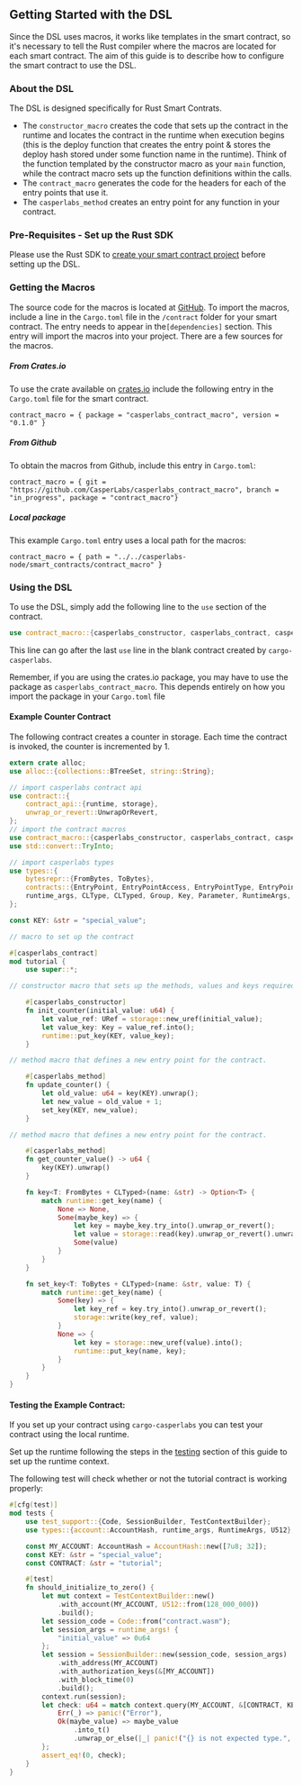 ## Getting Started with the DSL

Since the DSL uses macros, it works like templates in the smart contract, so it's necessary 
to tell the Rust compiler where the macros are located for each smart contract.
The aim of this guide is to describe how to configure the smart contract to use the DSL.

### About the DSL

The DSL is designed specifically for Rust Smart Contrats.  

* The `constructor_macro` creates the code that sets up the contract in the runtime and locates the contract in the runtime when execution begins (this is the deploy function that creates the entry point & stores the deploy hash stored under some function name in the runtime).  Think of the function templated by the constructor macro as your ```main``` function, while the contract macro sets up the function definitions within the calls.
* The `contract_macro` generates the code for the headers for each of the entry points that use it.
* The `casperlabs_method` creates an entry point for any function in your contract.


### Pre-Requisites - Set up the Rust SDK
Please use the Rust SDK to [create your smart contract project](/dapp-dev-guide/setup-of-rust-contract-sdk.md#setting-up-the-rust-contract-sdk) before setting up the DSL.


### Getting the Macros
The source code for the macros is located at [GitHub](https://github.com/CasperLabs/casperlabs_contract_macro).
To import the macros, include a line in the `Cargo.toml` file in the `/contract` folder for your smart contract. 
The entry needs to appear in the`[dependencies]` section.  This entry will import the macros into your project. 
There are a few sources for the macros.

##### From Crates.io
To use the crate available on [crates.io](https://crates.io/crates/casperlabs_contract_macro) include the 
following entry in the `Cargo.toml` file for the smart contract.
```
contract_macro = { package = "casperlabs_contract_macro", version = "0.1.0" }
```

##### From Github
To obtain the macros from Github, include this entry in `Cargo.toml`:

```
contract_macro = { git = "https://github.com/CasperLabs/casperlabs_contract_macro", branch = "in_progress", package = "contract_macro"}

```
##### Local package
This example `Cargo.toml` entry uses a local path for the macros:
```
contract_macro = { path = "../../casperlabs-node/smart_contracts/contract_macro" }
```

### Using the DSL
To use the DSL, simply add the following line to the `use` section of the contract. 

```rust
use contract_macro::{casperlabs_constructor, casperlabs_contract, casperlabs_method};
```
This line can go after the last `use` line in the blank contract created by `cargo-casperlabs`.

Remember, if you are using the crates.io package, you may have to use the package as `casperlabs_contract_macro`. This depends entirely on how you import the package in your `Cargo.toml` file

#### Example Counter Contract

The following contract creates a counter in storage. Each time the contract is invoked, the counter is incremented by 1.

```rust
extern crate alloc;
use alloc::{collections::BTreeSet, string::String};

// import casperlabs contract api
use contract::{
	contract_api::{runtime, storage},
	unwrap_or_revert::UnwrapOrRevert,
};
// import the contract macros
use contract_macro::{casperlabs_constructor, casperlabs_contract, casperlabs_method};
use std::convert::TryInto;

// import casperlabs types
use types::{
	bytesrepr::{FromBytes, ToBytes},
	contracts::{EntryPoint, EntryPointAccess, EntryPointType, EntryPoints},
	runtime_args, CLType, CLTyped, Group, Key, Parameter, RuntimeArgs, URef,
};

const KEY: &str = "special_value";

// macro to set up the contract

#[casperlabs_contract]
mod tutorial {
	use super::*;

// constructor macro that sets up the methods, values and keys required for the contract.

	#[casperlabs_constructor]
	fn init_counter(initial_value: u64) {
    	let value_ref: URef = storage::new_uref(initial_value);
    	let value_key: Key = value_ref.into();
    	runtime::put_key(KEY, value_key);
	}

// method macro that defines a new entry point for the contract.

	#[casperlabs_method]
	fn update_counter() {
    	let old_value: u64 = key(KEY).unwrap();
    	let new_value = old_value + 1;
    	set_key(KEY, new_value);
	}

// method macro that defines a new entry point for the contract.

	#[casperlabs_method]
	fn get_counter_value() -> u64 {
    	key(KEY).unwrap()
	}

	fn key<T: FromBytes + CLTyped>(name: &str) -> Option<T> {
    	match runtime::get_key(name) {
        	None => None,
        	Some(maybe_key) => {
            	let key = maybe_key.try_into().unwrap_or_revert();
            	let value = storage::read(key).unwrap_or_revert().unwrap_or_revert();
            	Some(value)
        	}
    	}
	}

	fn set_key<T: ToBytes + CLTyped>(name: &str, value: T) {
    	match runtime::get_key(name) {
        	Some(key) => {
            	let key_ref = key.try_into().unwrap_or_revert();
            	storage::write(key_ref, value);
        	}
        	None => {
            	let key = storage::new_uref(value).into();
            	runtime::put_key(name, key);
        	}
    	}
	}
}
```


#### Testing the Example Contract:

If you set up your contract using `cargo-casperlabs` you can test your contract using the local runtime. 

Set up the runtime following the steps in the [testing](/./dapp-dev-guide/testing.md) section 
of this guide to set up the runtime context.

The following test will check whether or not the tutorial contract is working properly:
```rust
#[cfg(test)]
mod tests {
    use test_support::{Code, SessionBuilder, TestContextBuilder};
    use types::{account::AccountHash, runtime_args, RuntimeArgs, U512};

    const MY_ACCOUNT: AccountHash = AccountHash::new([7u8; 32]);
    const KEY: &str = "special_value";
    const CONTRACT: &str = "tutorial";

    #[test]
    fn should_initialize_to_zero() {
        let mut context = TestContextBuilder::new()
            .with_account(MY_ACCOUNT, U512::from(128_000_000))
            .build();
        let session_code = Code::from("contract.wasm");
        let session_args = runtime_args! {
            "initial_value" => 0u64
        };
        let session = SessionBuilder::new(session_code, session_args)
            .with_address(MY_ACCOUNT)
            .with_authorization_keys(&[MY_ACCOUNT])
            .with_block_time(0)
            .build();
        context.run(session);
        let check: u64 = match context.query(MY_ACCOUNT, &[CONTRACT, KEY]) {
            Err(_) => panic!("Error"),
            Ok(maybe_value) => maybe_value
                .into_t()
                .unwrap_or_else(|_| panic!("{} is not expected type.", KEY)),
        };
        assert_eq!(0, check);
    }
}
```

